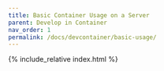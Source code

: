 ```yaml
---
title: Basic Container Usage on a Server
parent: Develop in Container
nav_order: 1
permalink: /docs/devcontainer/basic-usage/
---
```


{% include_relative index.html %}